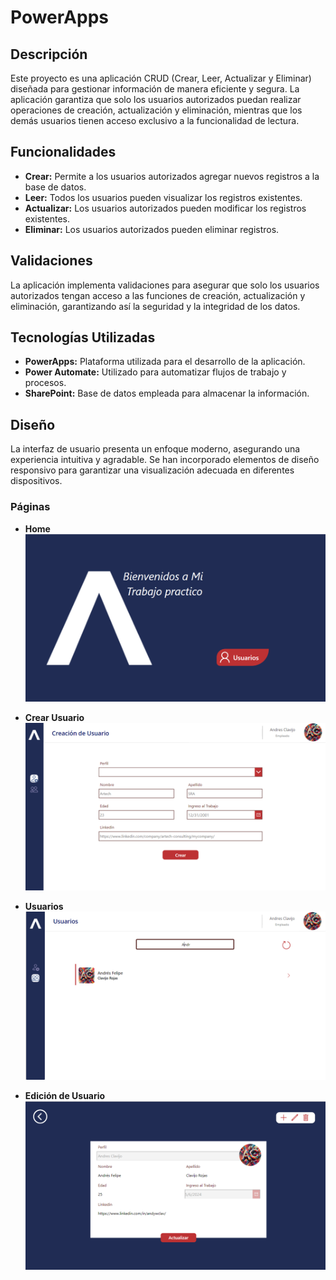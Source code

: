 # PowerApps
## Descripción

Este proyecto es una aplicación CRUD (Crear, Leer, Actualizar y Eliminar) diseñada para gestionar información de manera eficiente y segura. La aplicación garantiza que solo los usuarios autorizados puedan realizar operaciones de creación, actualización y eliminación, mientras que los demás usuarios tienen acceso exclusivo a la funcionalidad de lectura.

## Funcionalidades

- **Crear:** Permite a los usuarios autorizados agregar nuevos registros a la base de datos.
- **Leer:** Todos los usuarios pueden visualizar los registros existentes.
- **Actualizar:** Los usuarios autorizados pueden modificar los registros existentes.
- **Eliminar:** Los usuarios autorizados pueden eliminar registros.

## Validaciones

La aplicación implementa validaciones para asegurar que solo los usuarios autorizados tengan acceso a las funciones de creación, actualización y eliminación, garantizando así la seguridad y la integridad de los datos.

## Tecnologías Utilizadas

- **PowerApps:** Plataforma utilizada para el desarrollo de la aplicación.
- **Power Automate:** Utilizado para automatizar flujos de trabajo y procesos.
- **SharePoint:** Base de datos empleada para almacenar la información.

## Diseño

La interfaz de usuario presenta un enfoque moderno, asegurando una experiencia intuitiva y agradable. Se han incorporado elementos de diseño responsivo para garantizar una visualización adecuada en diferentes dispositivos.

### Páginas

- **Home**
  ![Home](Img/Home.png)

- **Crear Usuario**
  ![Crear Usuario](Img/CrearUsuario.png)

- **Usuarios**
  ![Usuarios](Img/Usuarios.png)

- **Edición de Usuario**
  ![Edición de Usuario](Img/EdicionUsuario.png)
